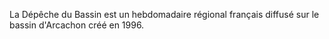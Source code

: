 
La Dépêche du Bassin est un hebdomadaire régional français diffusé sur le bassin d'Arcachon créé en 1996.
